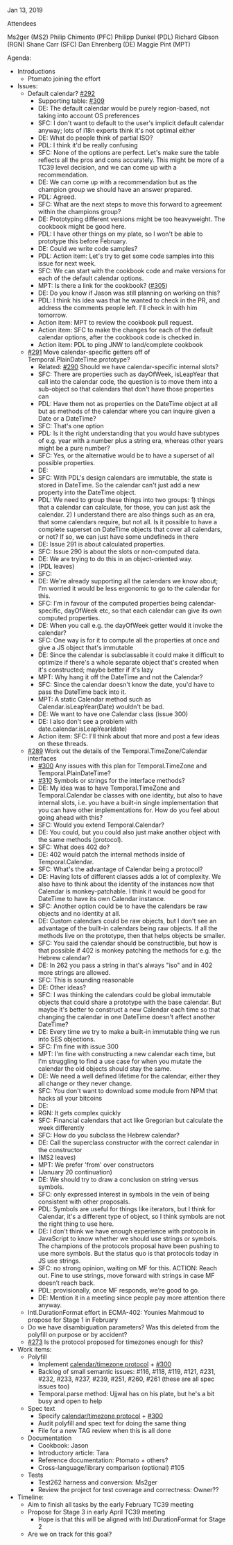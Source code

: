 Jan 13, 2019

Attendees

Ms2ger (MS2)
Philip Chimento (PFC)
Philipp Dunkel (PDL)
Richard Gibson (RGN)
Shane Carr (SFC)
Dan Ehrenberg (DE)
Maggie Pint (MPT)

Agenda:

* Introductions
    * Ptomato joining the effort
* Issues:
    * Default calendar? [#292](https://github.com/tc39/proposal-temporal/issues/292)
        * Supporting table: [#309](https://github.com/tc39/proposal-temporal/pull/309)
        * DE: The default calendar would be purely region-based, not taking into account OS preferences
        * SFC: I don't want to default to the user's implicit default calendar anyway; lots of i18n experts think it's not optimal either
        * DE: What do people think of partial ISO?
        * PDL: I think it'd be really confusing
        * SFC: None of the options are perfect. Let's make sure the table reflects all the pros and cons accurately. This might be more of a TC39 level decision, and we can come up with a recommendation.
        * DE: We can come up with a recommendation but as the champion group we should have an answer prepared.
        * PDL: Agreed.
        * SFC: What are the next steps to move this forward to agreement within the champions group?
        * DE: Prototyping different versions might be too heavyweight. The cookbook might be good here.
        * PDL: I have other things on my plate, so I won't be able to prototype this before February.
        * DE: Could we write code samples?
        * PDL: Action item: Let's try to get some code samples into this issue for next week.
        * SFC: We can start with the cookbook code and make versions for each of the default calendar options.
        * MPT: Is there a link for the cookbook? ([#305](https://github.com/tc39/proposal-temporal/pull/305))
        * DE: Do you know if Jason was still planning on working on this?
        * PDL: I think his idea was that he wanted to check in the PR, and address the comments people left.  I'll check in with him tomorrow.
        * Action item: MPT to review the cookbook pull request.
        * Action item: SFC to make the changes for each of the default calendar options, after the cookbook code is checked in.
        * Action item: PDL to ping JNW to land/complete cookbook
    * [#291](https://github.com/tc39/proposal-temporal/issues/291) Move calendar-specific getters off of Temporal.PlainDateTime.prototype?
        * Related: [#290](https://github.com/tc39/proposal-temporal/issues/290) Should we have calendar-specific internal slots?
        * SFC: There are properties such as dayOfWeek, isLeapYear that call into the calendar code, the question is to move them into a sub-object so that calendars that don't have those properties can
        * PDL: Have them not as properties on the DateTime object at all but as methods of the calendar where you can inquire given a Date or a DateTime?
        * SFC: That's one option
        * PDL: Is it the right understanding that you would have subtypes of e.g. year with a number plus a string era, whereas other years might be a pure number?
        * SFC: Yes, or the alternative would be to have a superset of all possible properties.
        * DE:
        * SFC: With PDL's design calendars are immutable, the state is stored in DateTime. So the calendar can't just add a new property into the DateTime object.
        * PDL: We need to group these things into two groups: 1) things that a calendar can calculate, for those, you can just ask the calendar. 2) I understand there are also things such as an era, that some calendars require, but not all. Is it possible to have a complete superset on DateTime objects that cover all calendars, or not? If so, we can just have some undefineds in there
        * DE: Issue 291 is about calculated properties.
        * SFC: Issue 290 is about the slots or non-computed data.
        * DE: We are trying to do this in an object-oriented way.
        * (PDL leaves)
        * SFC:
        * DE: We're already supporting all the calendars we know about; I'm worried it would be less ergonomic to go to the calendar for this.
        * SFC: I'm in favour of the computed properties being calendar-specific, dayOfWeek etc, so that each calendar can give its own computed properties.
        * DE: When you call e.g. the dayOfWeek getter would it invoke the calendar?
        * SFC: One way is for it to compute all the properties at once and give a JS object that's immutable
        * DE: Since the calendar is subclassable it could make it difficult to optimize if there's a whole separate object that's created when it's constructed; maybe better if it's lazy
        * MPT: Why hang it off the DateTime and not the Calendar?
        * SFC: Since the calendar doesn't know the date, you'd have to pass the DateTime back into it.
        * MPT: A static Calendar method such as Calendar.isLeapYear(Date) wouldn't be bad.
        * DE: We want to have one Calendar class (issue 300)
        * DE: I also don't see a problem with date.calendar.isLeapYear(date)
        * Action item: SFC: I'll think about that more and post a few ideas on these threads.
    * [#289](https://github.com/tc39/proposal-temporal/issues/289) Work out the details of the Temporal.TimeZone/Calendar interfaces
        * [#300](https://github.com/tc39/proposal-temporal/issues/300) Any issues with this plan for Temporal.TimeZone and Temporal.PlainDateTime?
        * [#310](https://github.com/tc39/proposal-temporal/issues/310) Symbols or strings for the interface methods?
        * DE: My idea was to have Temporal.TimeZone and Temporal.Calendar be classes with one identity, but also to have internal slots, i.e. you have a built-in single implementation that you can have other implementations for. How do you feel about going ahead with this?
        * SFC: Would you extend Temporal.Calendar?
        * DE: You could, but you could also just make another object with the same methods (protocol).
        * SFC: What does 402 do?
        * DE: 402 would patch the internal methods inside of Temporal.Calendar.
        * SFC: What's the advantage of Calendar being a protocol?
        * DE: Having lots of different classes adds a lot of complexity. We also have to think about the identity of the instances now that Calendar is monkey-patchable. I think it would be good for DateTime to have its own Calendar instance.
        * SFC: Another option could be to have the calendars be raw objects and no identity at all.
        * DE: Custom calendars could be raw objects, but I don't see an advantage of the built-in calendars being raw objects. If all the methods live on the prototype, then that helps objects be smaller.
        * SFC: You said the calendar should be constructible, but how is that possible if 402 is monkey patching the methods for e.g. the Hebrew calendar?
        * DE: In 262 you pass a string in that's always "iso" and in 402 more strings are allowed.
        * SFC: This is sounding reasonable
        * DE: Other ideas?
        * SFC: I was thinking the calendars could be global immutable objects that could share a prototype with the base calendar. But maybe it's better to construct a new Calendar each time so that changing the calendar in one DateTime doesn't affect another DateTime?
        * DE: Every time we try to make a built-in immutable thing we run into SES objections.
        * SFC: I'm fine with issue 300
        * MPT: I'm fine with constructing a new calendar each time, but I'm struggling to find a use case for when you mutate the calendar the old objects should stay the same.
        * DE: We need a well defined lifetime for the calendar, either they all change or they never change.
        * SFC: You don't want to download some module from NPM that hacks all your bitcoins
        * DE:
        * RGN: It gets complex quickly
        * SFC: Financial calendars that act like Gregorian but calculate the week differently
        * SFC: How do you subclass the Hebrew calendar?
        * DE: Call the superclass constructor with the correct calendar in the constructor
        * (MS2 leaves)
        * MPT: We prefer 'from' over constructors
        * (January 20 continuation)
        * DE: We should try to draw a conclusion on string versus symbols.
        * SFC: only expressed interest in symbols in the vein of being consistent with other proposals.
        * PDL: Symbols are useful for things like iterators, but I think for Calendar, it's a different type of object, so I think symbols are not the right thing to use here.
        * DE: I don't think we have enough experience with protocols in JavaScript to know whether we should use strings or symbols.  The champions of the protocols proposal have been pushing to use more symbols.  But the status quo is that protocols today in JS use strings.
        * SFC: no strong opinion, waiting on MF for this. ACTION: Reach out. Fine to use strings, move forward with strings in case MF doesn’t reach back.
        * PDL: provisionally, once MF responds, we’re good to go.
        * DE: Mention it in a meeting since people pay more attention there anyway.
    * Intl.DurationFormat effort in ECMA-402: Younies Mahmoud to propose for Stage 1 in February
    * Do we have disambiguation parameters? Was this deleted from the polyfill on purpose or by accident?
    * [#273](https://github.com/tc39/proposal-temporal/issues/273) Is the protocol proposed for timezones enough for this?
* Work items:
    * Polyfill
        * Implement [calendar/timezone protocol](https://github.com/tc39/proposal-temporal/blob/main/docs/calendar-draft.md) + [#300](https://github.com/tc39/proposal-temporal/issues/300)
        * Backlog of small semantic issues: #116, #118, #119, #121, #231, #232, #233, #237, #239, #251, #260, #261 (these are all spec issues too)
        * Temporal.parse method: Ujjwal has on his plate, but he's a bit busy and open to help
    * Spec text
        * Specify [calendar/timezone protocol](https://github.com/tc39/proposal-temporal/blob/main/docs/calendar-draft.md) + [#300](https://github.com/tc39/proposal-temporal/issues/300)
        * Audit polyfill and spec text for doing the same thing
        * File for a new TAG review when this is all done
    * Documentation
        * Cookbook: Jason
        * Introductory article: Tara
        * Reference documentation: Ptomato + others?
        * Cross-language/library comparison (optional) #105
    * Tests
        * Test262 harness and conversion: Ms2ger
        * Review the project for test coverage and correctness: Owner??
* Timeline:
    * Aim to finish all tasks by the early February TC39 meeting
    * Propose for Stage 3 in early April TC39 meeting
        * Hope is that this will be aligned with Intl.DurationFormat for Stage 2
    * Are we on track for this goal?

